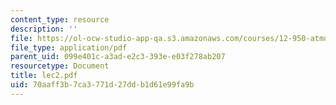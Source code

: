 ```yaml
---
content_type: resource
description: ''
file: https://ol-ocw-studio-app-qa.s3.amazonaws.com/courses/12-950-atmospheric-and-oceanic-modeling-spring-2004/70aaff3b7ca3771d27ddb1d61e99fa9b_lec2.pdf
file_type: application/pdf
parent_uid: 099e401c-a3ad-e2c3-393e-e03f278ab207
resourcetype: Document
title: lec2.pdf
uid: 70aaff3b-7ca3-771d-27dd-b1d61e99fa9b
---
```

